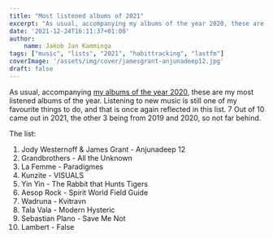 ```yaml
---
title: "Most listened albums of 2021"
excerpt: "As usual, accompanying my albums of the year 2020, these are my most listened albums of the year."
date: '2021-12-24T16:11:37+01:00'
author:
    name: Jakob Jan Kamminga
tags: ["music", "lists", "2021", "habittracking", "lastfm"]
coverImage: '/assets/img/cover/jamesgrant-anjunadeep12.jpg'
draft: false
---
```


As usual, accompanying [my albums of the year 2020](../aoty2021/), these are my most listened albums of the year. Listening to new music is still one of my favourite things to do, and that is once again reflected in this list. 7 Out of 10 came out in 2021, the other 3 being from 2019 and 2020, so not far behind. 

The list:

1. Jody Westernoff & James Grant - Anjunadeep 12
2. Grandbrothers - All the Unknown
3. La Femme - Paradigmes
4. Kunzite - VISUALS
5. Yin Yin - The Rabbit that Hunts Tigers
6. Aesop Rock - Spirit World Field Guide
7. Wadruna - Kvitravn
8. Tala Vala - Modern Hysteric
9. Sebastian Plano - Save Me Not
10. Lambert - False